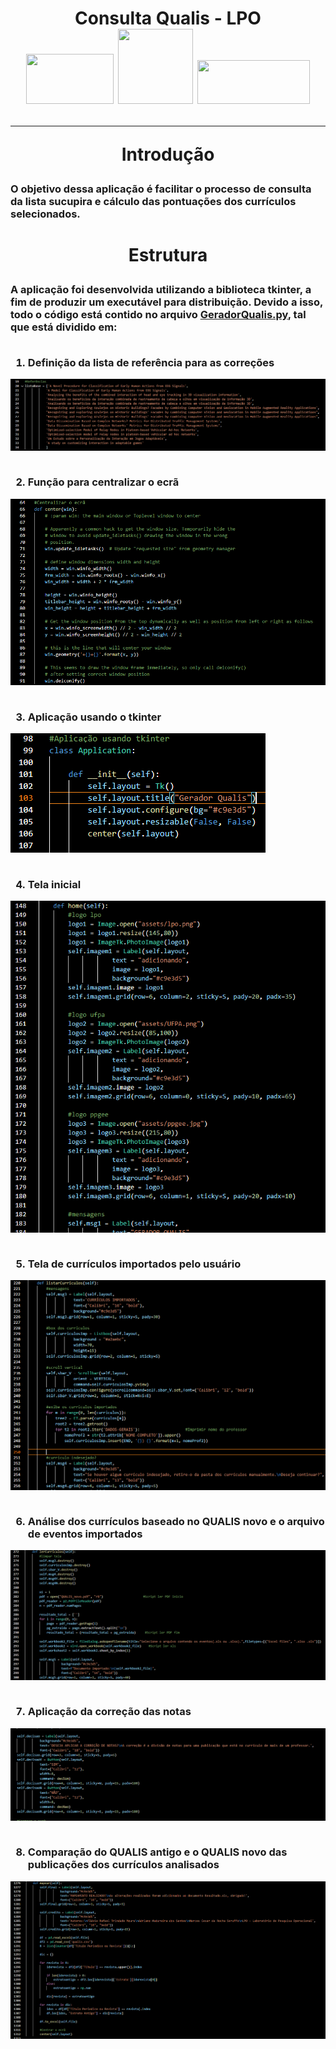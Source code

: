 <h1 align="center">Consulta Qualis - LPO<BR><img src="https://www.lpo.ufpa.br/logo.png" width="140" height="80"/> <img src="https://iconape.com/wp-content/files/wn/195324/svg/195324.svg" width="120" height="120"/> <img src="https://www.ppgee.propesp.ufpa.br/IMAGENS/ppgee_site.jpg" width="180" height="70"/></>
  
---
  Introdução
  
<h3>O objetivo dessa aplicação é facilitar o processo de consulta da lista sucupira e cálculo das pontuações dos currículos selecionados.</>
<h1 align="center"></>

  Estrutura
  
<h3>A aplicação foi desenvolvida utilizando a biblioteca tkinter, a fim de produzir um executável para distribuição. Devido a isso, todo o código está contido no arquivo <a href="https://github.com/Horusprg/qualis-LPO/blob/main/GeradorQualis.py">GeradorQualis.py</a>, tal que está dividido em:<BR/>
<BR/>
  
1. Definição da lista de referência para as correções
  <img src="https://github.com/Horusprg/qualis-LPO/blob/main/assets/referencias.png"/>
  <BR/><BR/>
  
2. Função para centralizar o ecrã
  <img src="https://github.com/Horusprg/qualis-LPO/blob/main/assets/centralizar.png"/>
  <BR/><BR/>
  
3. Aplicação usando o tkinter
  <img src="https://github.com/Horusprg/qualis-LPO/blob/main/assets/aplic.png"/>
  <BR/><BR/>
  
4. Tela inicial
  <img src="https://github.com/Horusprg/qualis-LPO/blob/main/assets/home.png"/>
  <BR/><BR/>
  
5. Tela de currículos importados pelo usuário
  <img src="https://github.com/Horusprg/qualis-LPO/blob/main/assets/curriculos.png"/>
  <BR/><BR/>
  
6. Análise dos currículos baseado no QUALIS novo e o arquivo de eventos importados
  <img src="https://github.com/Horusprg/qualis-LPO/blob/main/assets/analise_curriculos.png"/>
  <BR/><BR/>
  
7. Aplicação da correção das notas
  <img src="https://github.com/Horusprg/qualis-LPO/blob/main/assets/correcao.png"/>
  <BR/><BR/>
  
8. Comparação do QUALIS antigo e o QUALIS novo das publicações dos currículos analisados
  <img src="https://github.com/Horusprg/qualis-LPO/blob/main/assets/mapeamento.png"/>
